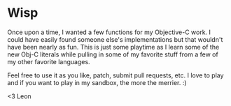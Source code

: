 # Wisp

Once upon a time, I wanted a few functions for my Objective-C work.
I could have easily found someone else's implementations but that
wouldn't have been nearly as fun. This is just some playtime as I 
learn some of the new Obj-C literals
while pulling in some of my favorite stuff from a few of my other favorite
languages. 

Feel free to use it as you like, patch, submit pull requests, etc.
I love to play and if you want to play in my sandbox, the more the merrier. :)

<3 Leon
